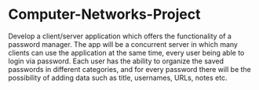 # Computer-Networks-Project
Develop a client/server application which offers the functionality of a password manager. The app will be a concurrent server in which many clients can use the application at the same time, every user being able to login via password. Each user has the ability to organize the saved passwords in different categories, and for every password there will be the possibility of adding data such as title, usernames, URLs, notes etc.
